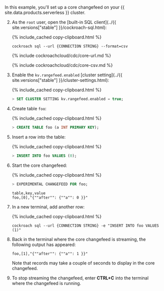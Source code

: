 In this example, you'll set up a core changefeed on your {{  site.data.products.serverless  }} cluster.

2. As the `root` user, open the [built-in SQL client](../{{ site.versions["stable"] }}/cockroach-sql.html):

    {%  include_cached copy-clipboard.html %}
    ~~~ shell
    cockroach sql --url {CONNECTION STRING} --format=csv
    ~~~

    {%  include cockroachcloud/cdc/core-url.md %}

    {%  include cockroachcloud/cdc/core-csv.md %}

3. Enable the `kv.rangefeed.enabled` [cluster setting](../{{ site.versions["stable"] }}/cluster-settings.html):

    {%  include_cached copy-clipboard.html %}
    ~~~ sql
    > SET CLUSTER SETTING kv.rangefeed.enabled = true;
    ~~~

4. Create table `foo`:

    {%  include_cached copy-clipboard.html %}
    ~~~ sql
    > CREATE TABLE foo (a INT PRIMARY KEY);
    ~~~

5. Insert a row into the table:

    {%  include_cached copy-clipboard.html %}
    ~~~ sql
    > INSERT INTO foo VALUES (0);
    ~~~

6. Start the core changefeed:

    {%  include_cached copy-clipboard.html %}
    ~~~ sql
    > EXPERIMENTAL CHANGEFEED FOR foo;
    ~~~
    ~~~
    table,key,value
    foo,[0],"{""after"": {""a"": 0 }}"
    ~~~

7. In a new terminal, add another row:

    {%  include_cached copy-clipboard.html %}
    ~~~ shell
    cockroach sql --url {CONNECTION STRING} -e "INSERT INTO foo VALUES (1)"
    ~~~

8. Back in the terminal where the core changefeed is streaming, the following output has appeared:

    ~~~
    foo,[1],"{""after"": {""a"": 1 }}"
    ~~~

    Note that records may take a couple of seconds to display in the core changefeed.

9. To stop streaming the changefeed, enter **CTRL+C** into the terminal where the changefeed is running.
